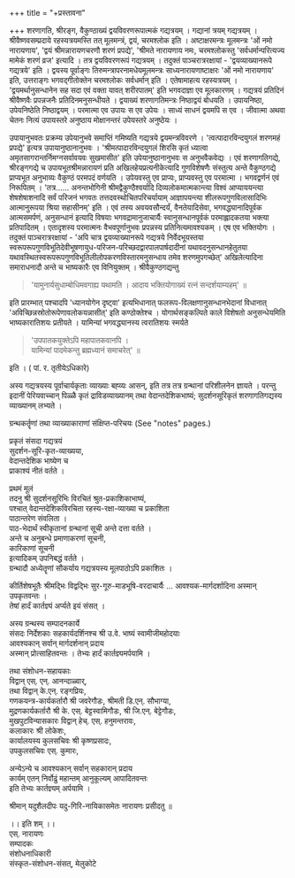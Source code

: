 +++
title = "+प्रस्तावना"

+++
शरणागति, श्रीरङ्ग, वैकुण्ठाख्यं द्वयविवरणरूपात्मकं गद्यत्रयम् । गद्यानां त्रयम् गद्यत्रयम् । श्रीवैष्णवसम्प्रदाये रहस्यत्रयमस्ति तत् मूलमन्त्रं, द्वयं, चरमश्लोक इति । अष्टाक्षरमन्त्रः मूलमन्त्रः 'ओं नमो नारायणाय', 'द्वयं श्रीमन्नारायणचरणौ शरणं प्रपद्ये', 'श्रीमते नारायणाय नमः, चरमश्लोकस्तु 'सर्वधर्मान्परित्यज्य मामेकं शरणं व्रज' इत्यादि । तत्र द्वयविवरणरूपं गद्यत्रयम् । तदुक्तं पाञ्चरात्ररक्षायां - 'द्वयव्याख्यानरूपे गद्यत्रये' इति । द्वयस्य पूर्वाङ्गः तिरुमन्त्रापरनामधेयमूलमन्त्रः साध्यनारायणाष्टाक्षरः 'ओं नमो नारायणाय' इति, उत्तराङ्गः भगवद्गीतोक्तेन चरमश्लोकः सर्वधर्मान् इति । एतेषामाहत्य रहस्यत्रयम् । 'द्वयमर्थानुसन्धानेन सह सदा एवं वक्ता यावत् शरीरपातम्' इति भगवदाज्ञा एव मूलकारणम् । गद्यत्रयं प्रतिदिनं श्रीवैष्णवैः प्रपन्नजनैः प्रतिदिनमनुसन्धीयते । द्वयाख्यं शरणागतिमन्त्रः निष्ठाद्वयं बोधयति । उपायनिष्ठा, उपेयनिष्ठेति निष्ठाद्वयम् । परमात्मा एव उपायः स एव उपेयः । साध्यं साधनं द्वयमपि स एव । जीवात्मा अथवा चेतनः नित्यं उपायस्तरे अनुष्ठाय मोक्षानन्तरं उपेयस्तरे अनुष्ठेयः ।

उपायानुभवतः प्रक्रम्य उपेयानुभवे समाप्तिं गमिष्यति गद्यत्रये द्वयमन्त्रविवरणे । 'त्वत्पादारविन्दयुगलं शरणमहं प्रपद्ये' इत्यत्र उपायानुष्ठानानुभवः । 'श्रीमत्पादारविन्दयुगलं शिरसि कृतं ध्यात्वा अमृतसागरान्तर्निमग्नसर्वावयवः सुखमासीत' इति उपेयानुष्ठानानुभवः स अनुभवैकवेद्यः । एवं शरणागतिगद्ये, श्रीरङ्गगद्ये च उपायभूतश्रीमन्नारायणं प्रति अखिलहेयप्रत्यनीकेत्यादि गुणविशेषणैः संस्तुत्य अन्ते वैकुण्ठगद्ये प्राप्यभूत अनुभाव्यः वैकुण्ठं परमपदं वर्णयति । उपेयवस्तु एव प्राप्यः, प्राप्यवस्तु एव परमात्मा । भगवद्वर्णनं एवं निरूपितम् । 'तत्र...... अनन्तभोगिनी श्रीमद्वैकुण्ठैश्वर्यादि दिव्यलोकमात्मकान्त्या विश्वं आप्याययन्त्या शेषशेषाशनादि सर्वं परिजनं भगवतः तत्तदवस्थोचितपरिचर्यायाम् आज्ञापयन्त्या शीलरूपगुणविलासादिभिः आत्मानुरूपया श्रिया सहासीनम्' इति । एवं तस्य अवयवसौन्दर्यं, वैनतेयादिसेवा, भगवद्ध्यानादिपूर्वक आत्मसमर्पणं, अनुसन्धानं इत्यादि विषयाः भगवद्रामानुजाचार्यैः स्वानुसन्धानपूर्वकं परमाह्लादकतया भक्त्या प्रतिपादितम् । एतादृशस्य परमात्मनः वैभवपूर्णानुभवः प्रपन्नस्य प्रतिनित्यमावश्यकम् । एष एव भक्तियोगः । तदुक्तं पाञ्चरात्ररक्षायां - 'अपि चात्र द्वयव्याख्यानरूपे गद्यत्रये निर्वेदभूयस्तया स्वरूपरूपगुणविभूतिदेवीभूषणायुध-परिजन-परिच्छदद्वारपालपार्षदादीनां यथावदनुसन्धानहेतुतया यथावस्थितस्वरूपरूपगुणविभूतिलीलोपकरणविस्तारमनुसन्धाय तमेव शरणमुपगच्छेत्' अखिलेत्यादिना समाराधनादौ अन्ते च भाष्यकारैः एव विनियुक्तम् । श्रीवैकुण्ठगद्यन्तु

> 'यामुनार्यसुधाम्बोधिमवगाह्य यथामति ।
आदाय भक्तियोगाख्यं रत्नं सन्दर्शयाम्यहम्' ॥

इति प्रारम्भात् पश्चादपि 'ध्यानयोगेन दृष्ट्वा' इत्यभिधानात् फलरूप-विलक्षणानुसन्धानभेदानां विधानात् 'अविच्छिन्नस्रोतोरूपेणावलोकयन्नासीत्' इति कण्ठोक्तेश्च । योगार्थसङ्कल्पिते काले विशेषतो अनुसन्धेयमिति भाष्यकारातिशयः प्रतीयते । यामिन्यां भगवद्ध्यानस्य त्वरातिशयः स्मर्यते

> 'उपपातकयुक्तेऽपि महापातकवानपि ।  
> यामिन्यां पादमेकन्तु ब्रह्मध्यानं समाचरेत्' ॥ 

इति । ( पां. र. तृतीयेऽधिकारे)

अस्य गद्यत्रयस्य पूर्वाचार्यकृताः व्याख्याः बह्व्यः आसन्, इति तत्र तत्र ग्रन्थानां परिशीलनेन ज्ञायते । परन्तु इदानीं पेरियवाच्चान् पिळ्ळै कृतं द्राविडव्याख्यानम् तथा वेदान्तदेशिकभाष्यं; सुदर्शनसूरिकृतं शरणागतिगद्यस्य व्याख्यानम् लभ्यते ।

ग्रन्थकर्तॄणां तथा व्याख्याकाराणां संक्षिप्त-परिचयः (See "notes" pages.)


प्रकृतं संसदा गद्यत्रयं  
सुदर्शन-सूरि-कृत-व्याख्यया,  
वेदान्तदेशिक भाष्येण च  
प्राकाश्यं नीतं वर्तते । 

प्रथमं मूलं  
तदनु श्री सुदर्शनसूरिभिः विरचितं श्रुत-प्रकाशिकाभाष्यं,  
पश्चात् वेदान्तदेशिकविरचिता रहस्य-रक्षा-व्याख्या च प्रकाशिता  
पाठान्तरेण संवलिता ।  
पाठ-भेदार्थं स्वीकृतानां ग्रन्थानां सूची अन्ते दत्ता वर्तते ।  
अन्ते च अनुबन्धे प्रमाणाकरणां सूचनी,  
कारिकाणां सूचनी  
इत्यादिकम् उपनिबद्धं वर्तते ।  
ग्रन्थादौ अध्येतॄणां सौकर्याय गद्यत्रयस्य मूलपाठोऽपि प्रकाशितः ।

कीर्तिशेषभूतैः श्रीमद्भिः विद्वद्भिः सुर-गूरु-माडभूषि-वरदाचार्यैः … आवश्यक-मार्गदर्शादिना अस्मान् उपकृतवन्तः ।  
तेषां हार्दं कार्तज्ञ्यं अर्प्यते इयं संसत् ।

अस्य ग्रन्थस्य सम्पादनकार्ये  
संसदः निर्देशकाः सहकार्यदर्शिनश्च श्री उ.वे. भाष्यं स्वामीजीमहोदयाः  
आवश्यकान् सर्वान् मार्गदर्शनान् प्रदाय  
अस्मान् प्रोत्साहितवन्तः ।
तेभ्यः हार्दं कार्तज्ञ्यमर्पयामि । 

तथा संशोधन-सहायकाः  
विद्वान् एस्. एन्. आनन्दाळ्वार्,  
तथा विद्वान् के.एन्. रङ्गप्रियः,  
गणकयन्त्र-कार्यकर्तारौ श्री जवरेगौडः, श्रीमती डि.एन्. सौभाग्या,  
मुद्रणकार्यकर्तारौ श्री के. एस्. बेट्टस्वामिगौडः, श्री जि.एन्. बेट्टेगौडः,  
मुखपुटविन्यासकारः विद्वान् हेच्. एस्. हनुमन्तरावः,  
कलाकारः श्री लोकेशः,  
कार्यालयस्य कुलसचिवः श्री कृष्णप्रसादः,  
उपकुलसचिवः एस्. कुमारः,  

अन्येऽन्ये च आवश्यकान् सर्वान् सहकारान् प्रदाय  
कार्यम् एतन् निर्वोढुं महान्तम् आनुकूल्यम् आपादितवन्तः  
इति तेभ्यः कार्तज्ञ्यम् अर्पयामि ।  

श्रीमान् यदुशैलदीपः यदु-गिरि-नायिकासमेतः नारायणः प्रसीदतु ॥

।। इति शम् ।।   
एस्. नारायणः  
सम्पादकः  
संशोधनाधिकारी   
संस्कृत-संशोधन-संसत्, मेलुकोटे